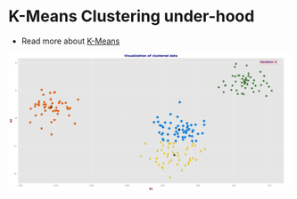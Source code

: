 # K-Means Clustering under-hood
- Read more about [K-Means](https://en.wikipedia.org/wiki/K-means_clustering)

![Show 16 image](out.png)